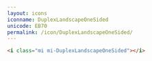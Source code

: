 ```yaml
---
layout: icons
iconname: DuplexLandscapeOneSided
unicode: EB70
permalink: /icon/DuplexLandscapeOneSided/
---
```


``` html
<i class="mi mi-DuplexLandscapeOneSided"></i>
```
